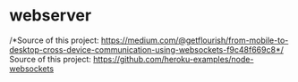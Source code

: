 # webserver
/*Source of this project: https://medium.com/@getflourish/from-mobile-to-desktop-cross-device-communication-using-websockets-f9c48f669c8*/
Source of this project: https://github.com/heroku-examples/node-websockets
